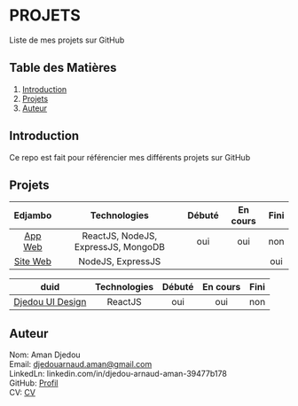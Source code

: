 # PROJETS
Liste de mes projets sur GitHub

## Table des Matières
1. [Introduction](#Introduction)  
1. [Projets](#Projets)    
1. [Auteur](#Auteur)  


## Introduction
Ce repo est fait pour référencier mes différents projets sur GitHub 

## Projets
| Edjambo | Technologies | Débuté | En cours | Fini |
|:-:|:-:|:-:|:-:|:-:|
| [App Web](https://github.com/djedou/Edjambo) | ReactJS, NodeJS, ExpressJS, MongoDB | oui | oui | non  |
| [Site Web](https://notrebiencommun.org) | NodeJS, ExpressJS | | | oui  |

| duid | Technologies | Débuté | En cours | Fini |
|:-:|:-:|:-:|:-:|:-:|
| [Djedou UI Design](https://github.com/djedou/duid) | ReactJS | oui | oui | non  |  


## Auteur
Nom: Aman Djedou  
Email: djedouarnaud.aman@gmail.com  
LinkedLn: linkedin.com/in/djedou-arnaud-aman-39477b178  
GitHub: [Profil](https://github.com/djedou)  
CV: [CV](https://djedou.github.io/Mon-CV/)  

